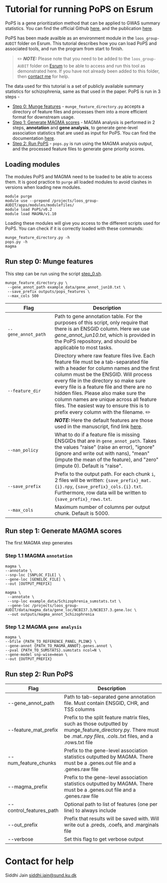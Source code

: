 # Tutorial for running PoPS on Esrum
PoPS is a gene prioritization method that can be applied to GWAS summary statistics. You can find the official Github [here](https://github.com/FinucaneLab/pops), and the publication [here](https://doi.org/10.1038/s41588-023-01443-6).

PoPS has been made availble as an environment module in the `loos_group-AUDIT` folder on Esrum. This tutorial describes how you can load PoPS and associated tools, and run the program from start to finish.

> ✏️ **_NOTE:_** Please note that you need to be added to the `loos_group-AUDIT` folder on [Esrum](https://cbmr-data.github.io/esrum/) to be able to access and run this tool as demonstrated here. If you have not already been added to this folder, then [contact me](#contact-for-help) for help. 

The data used for this tutorial is a set of publicly available summary statistics for schizophrenia, same as that used in the paper. PoPS is run in 3 steps - 

- [Step 0: Munge features](#2-run-step-0-munge-features) - `munge_feature_directory.py` accepts a directory of feature files and processes them into a more efficient format for downstream usage.
- [Step 1: Generate MAGMA scores](#3-run-step-1-generate-magma-scores) - MAGMA analysis is performed in 2 steps, **annotation** and **gene analysis**, to generate gene-level association statistics that are used as input for PoPS. You can find the documentation [here](https://cncr.nl/research/magma/).
- [Step 2: Run PoPS](#4-run-step-2-run-pops) - `pops.py` is run using the MAGMA analysis output, and the processed feature files to generate gene priority scores.

## Loading modules
The modules PoPS and MAGMA need to be loaded to be able to access them. It is good practice to `purge` all loaded modules to avoid clashes in versions when loading new modules.

```
module purge
module use --prepend /projects/loos_group-AUDIT/apps/modules/modulefiles/
module load PoPS/v0.2
module load MAGMA/v1.10 
```
Loading these modules will give you access to the different scripts used for PoPS. You can check if it is correctly loaded with these commands: 
```
munge_feature_directory.py -h
pops.py -h
magma
```

## Run step 0: Munge features

This step can be run using the script [step_0.sh](scripts/step_0.sh). 

```
munge_feature_directory.py \
 --gene_annot_path example_data/gene_annot_jun10.txt \
 --save_prefix outputs/pops_features \
 --max_cols 500
```
<table>
  <colgroup>
    <col style="width: 30%;">
    <col style="width: 70%;">
  </colgroup>
  <thead>
    <tr>
      <th>Flag</th>
      <th>Description</th>
    </tr>
  </thead>
  <tbody>
    <tr>
      <td><code>--gene_annot_path</code></td>
      <td>Path to gene annotation table. For the purposes of this script, only require that there is an ENSGID column. Here we use <em>gene_annot_jun10.txt</em>, which is provided in the PoPS repository, and should be applicable to most tasks.</td>
    </tr>
    <tr>
      <td><code>--feature_dir</code></td>
      <td>Directory where raw feature files live. Each feature file must be a tab-separated file with a header for column names and the first column must be the ENSGID. Will process every file in the directory so make sure every file is a feature file and there are no hidden files. Please also make sure the column names are unique across all feature files. The easiest way to ensure this is to prefix every column with the filename. ✏️ <strong><em>NOTE:</em></strong> Here the default features are those used in the manuscript, find link <a href="https://github.com/FinucaneLab/pops/issues/7">here</a>.</td>
    </tr>
    <tr>
      <td><code>--nan_policy</code></td>
      <td>What to do if a feature file is missing ENSGIDs that are in <code>gene_annot_path</code>. Takes the values "raise" (raise an error), "ignore" (ignore and write out with nans), "mean" (impute the mean of the feature), and "zero" (impute 0). Default is "raise".</td>
    </tr>
    <tr>
      <td><code>--save_prefix</code></td>
      <td>Prefix to the output path. For each chunk <code>i</code>, 2 files will be written: <code>{save_prefix}_mat.{i}.npy</code>, <code>{save_prefix}_cols.{i}.txt</code>. Furthermore, row data will be written to <code>{save_prefix}_rows.txt</code>.</td>
    </tr>
    <tr>
      <td><code>--max_cols</code></td>
      <td>Maximum number of columns per output chunk. Default is 5000.</td>
    </tr>
  </tbody>
</table>

## Run step 1: Generate MAGMA scores
The first MAGMA step generates 
### Step 1.1 MAGMA `annotation`
```
magma \
--annotate \
--snp-loc [SNPLOC_FILE] \
--gene-loc [GENELOC_FILE] \
--out [OUTPUT_PREFIX]

magma \
 --annotate \
 --snp-loc example_data/Schizophrenia_sumstats.txt \
 --gene-loc /projects/loos_group-AUDIT/data/magma_data/gene_loc/NCBI37.3/NCBI37.3.gene.loc \
 --out outputs/magma_annot_Schizophrenia
```

### Step 1.2 MAGMA `gene analysis`
```
magma \
--bfile {PATH_TO_REFERENCE_PANEL_PLINK} \
--gene-annot {PATH_TO_MAGMA_ANNOT}.genes.annot \
--pval {PATH_TO_SUMSTATS}.sumstats ncol=N \
--gene-model snp-wise=mean \
--out {OUTPUT_PREFIX}
```

## Run step 2: Run PoPS


| Flag | Description |
|-|-|
| --gene_annot_path | Path to tab-separated gene annotation file. Must contain ENSGID, CHR, and TSS columns |
| --feature_mat_prefix | Prefix to the split feature matrix files, such as those outputted by munge_feature_directory.py. There must be .mat.*.npy files, .cols.*.txt files, and a .rows.txt file |
| --num_feature_chunks | Prefix to the gene-level association statistics outputted by MAGMA. There must be a .genes.out file and a .genes.raw file |
| --magma_prefix | Prefix to the gene-level association statistics outputted by MAGMA. There must be a .genes.out file and a .genes.raw file |
| --control_features_path | Optional path to list of features (one per line) to always include |
| --out_prefix | Prefix that results will be saved with. Will write out a .preds, .coefs, and .marginals file |
| --verbose | Set this flag to get verbose output |

# Contact for help
Siddhi Jain
siddhi.jain@sund.ku.dk